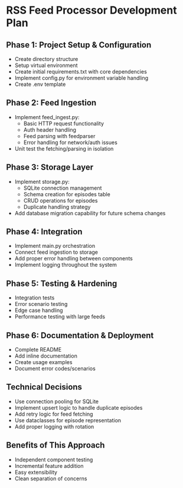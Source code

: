 # RSS Feed Processor Development Plan

## Phase 1: Project Setup & Configuration
- Create directory structure
- Setup virtual environment
- Create initial requirements.txt with core dependencies
- Implement config.py for environment variable handling
- Create .env template

## Phase 2: Feed Ingestion
- Implement feed_ingest.py:
  - Basic HTTP request functionality
  - Auth header handling
  - Feed parsing with feedparser
  - Error handling for network/auth issues
- Unit test the fetching/parsing in isolation

## Phase 3: Storage Layer
- Implement storage.py:
  - SQLite connection management
  - Schema creation for episodes table
  - CRUD operations for episodes
  - Duplicate handling strategy
- Add database migration capability for future schema changes

## Phase 4: Integration
- Implement main.py orchestration
- Connect feed ingestion to storage
- Add proper error handling between components
- Implement logging throughout the system

## Phase 5: Testing & Hardening
- Integration tests
- Error scenario testing
- Edge case handling
- Performance testing with large feeds

## Phase 6: Documentation & Deployment
- Complete README
- Add inline documentation
- Create usage examples
- Document error codes/scenarios

## Technical Decisions
- Use connection pooling for SQLite
- Implement upsert logic to handle duplicate episodes
- Add retry logic for feed fetching
- Use dataclasses for episode representation
- Add proper logging with rotation

## Benefits of This Approach
- Independent component testing
- Incremental feature addition
- Easy extensibility
- Clean separation of concerns 